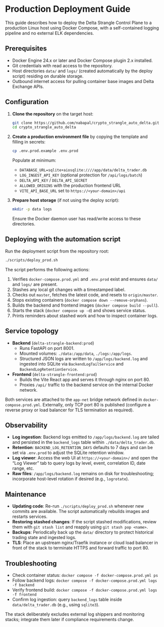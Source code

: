 # Production Deployment Guide

This guide describes how to deploy the Delta Strangle Control Plane to a production Linux host using Docker Compose, with a self-contained logging pipeline and no external ELK dependencies.

## Prerequisites
- Docker Engine 24.x or later and Docker Compose plugin 2.x installed.
- Git credentials with read access to the repository.
- Host directories `data/` and `logs/` (created automatically by the deploy script) residing on durable storage.
- Outbound internet access for pulling container base images and Delta Exchange APIs.

## Configuration
1. **Clone the repository** on the target host:
   ```bash
   git clone https://github.com/nabapal/crypto_strangle_auto_delta.git
   cd crypto_strangle_auto_delta
   ```
2. **Create a production environment file** by copying the template and filling in secrets:
   ```bash
   cp .env.prod.example .env.prod
   ```
   Populate at minimum:
   - `DATABASE_URL=sqlite+aiosqlite:////app/data/delta_trader.db`
   - `LOG_INGEST_API_KEY` (optional protection for `/api/logs/batch`)
   - `DELTA_API_KEY` / `DELTA_API_SECRET`
   - `ALLOWED_ORIGINS` with the production frontend URL
   - `VITE_API_BASE_URL` set to `https://<your-domain>/api`

3. **Prepare host storage** (if not using the deploy script):
   ```bash
   mkdir -p data logs
   ```
   Ensure the Docker daemon user has read/write access to these directories.

## Deploying with the automation script
Run the deployment script from the repository root:
```bash
./scripts/deploy_prod.sh
```
The script performs the following actions:
1. Verifies `docker-compose.prod.yml` and `.env.prod` exist and ensures `data/` and `logs/` are present.
2. Stashes any local git changes with a timestamped label.
3. Checks out `master`, fetches the latest code, and resets to `origin/master`.
4. Stops existing containers (`docker compose down --remove-orphans`).
5. Builds the backend and frontend images (`docker compose build --pull`).
6. Starts the stack (`docker compose up -d`) and shows service status.
7. Prints reminders about stashed work and how to inspect container logs.

## Service topology
- **Backend** (`delta-strangle-backend:prod`)
  - Runs FastAPI on port 8001.
  - Mounted volumes: `./data:/app/data`, `./logs:/app/logs`.
  - Structured JSON logs are written to `/app/logs/backend.log` and ingested into SQLite via `BackendLogTailService` and `BackendLogRetentionService`.
- **Frontend** (`delta-strangle-frontend:prod`)
  - Builds the Vite React app and serves it through nginx on port 80.
  - Proxies `/api/` traffic to the backend service on the internal Docker network.

Both services are attached to the `app-net` bridge network defined in `docker-compose.prod.yml`. Externally, only TCP port 80 is published (configure a reverse proxy or load balancer for TLS termination as required).

## Observability
- **Log ingestion**: Backend logs emitted to `/app/logs/backend.log` are tailed and persisted in the `backend_logs` table within `./data/delta_trader.db`.
- **Retention**: `BACKEND_LOG_RETENTION_DAYS` defaults to 7 days and can be set via `.env.prod` to adjust the SQLite retention window.
- **Log viewer**: Access the web UI at `https://<your-domain>/` and open the “Log Viewer” tab to query logs by level, event, correlation ID, date range, etc.
- **Raw files**: `/app/logs/backend.log` remains on disk for troubleshooting; incorporate host-level rotation if desired (e.g., `logrotate`).

## Maintenance
- **Updating code**: Re-run `./scripts/deploy_prod.sh` whenever new commits are available. The script automatically rebuilds images and restarts services.
- **Restoring stashed changes**: If the script stashed modifications, review them with `git stash list` and reapply using `git stash pop <name>`.
- **Backups**: Periodically back up the `data/` directory to protect historical trading state and ingested logs.
- **TLS**: Place an upstream nginx/Traefik instance or cloud load balancer in front of the stack to terminate HTTPS and forward traffic to port 80.

## Troubleshooting
- Check container status: `docker compose -f docker-compose.prod.yml ps`
- Follow backend logs: `docker compose -f docker-compose.prod.yml logs -f backend`
- Verify frontend build: `docker compose -f docker-compose.prod.yml logs -f frontend`
- Confirm log ingestion: query `backend_logs` table inside `data/delta_trader.db` (e.g., using `sqlite3`).

The stack deliberately excludes external log shippers and monitoring stacks; integrate them later if compliance requirements change.
